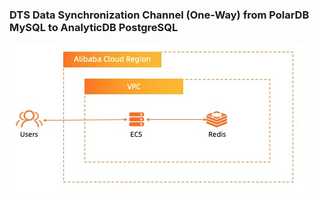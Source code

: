 ### DTS Data Synchronization Channel (One-Way) from PolarDB MySQL to AnalyticDB PostgreSQL

![image.png](https://github.com/alibabacloud-howto/solution-online-leaderboard-redis/raw/main/images/archi.png)
